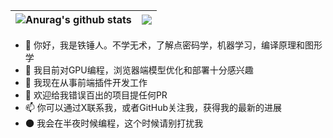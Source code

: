 | <img align="center" src="https://github-readme-stats-xcanwin.vercel.app/api?username=lxfater&show_icons=true&theme=algolia&hide=contribs,prs" alt="Anurag's github stats" /> | <img align="center" src="https://github-readme-stats-xcanwin.vercel.app/api/top-langs/?username=lxfater&layout=compact&theme=algolia" /> |
| ------------- | ------------- |

- 👋 你好，我是铁锤人。不学无术，了解点密码学，机器学习，编译原理和图形学
- 👀 我目前对GPU编程，浏览器端模型优化和部署十分感兴趣
- 🌱 我现在从事前端插件开发工作
- 💞️ 欢迎给我错误百出的项目提任何PR
- 📫 你可以通过X联系我，或者GitHub关注我，获得我的最新的进展
- 🌑 我会在半夜时候编程，这个时候请别打扰我

<!---
lxfater/lxfater is a ✨ special ✨ repository because its `README.md` (this file) appears on your GitHub profile.
You can click the Preview link to take a look at your changes.
--->
